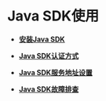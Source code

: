 # Java SDK使用<a name="sdk_01_0003"></a>

-   **[安装Java SDK](安装Java-SDK.md)**  

-   **[Java SDK认证方式](Java-SDK认证方式.md)**  

-   **[Java SDK服务地址设置](Java-SDK服务地址设置.md)**  

-   **[Java SDK故障排查](Java-SDK故障排查.md)**  


